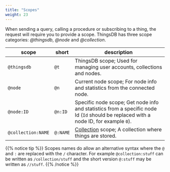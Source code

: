 ```yaml
---
title: "Scopes"
weight: 23
---
```


When sending a query, calling a procedure or subscribing to a thing, the request
will require you to provide a scope. ThingsDB has three scope categories: *@thingsdb*, *@node* and *@collection*.

scope | short | description
----- | ----- | -----------
`@thingsdb` | `@t` | ThingsDB scope; Used for managing user accounts, collections and nodes.
`@node` | `@n` | Current node scope; For node info and statistics from the connected node.
`@node:ID` | `@n:ID` | Specific node scope; Get node info and statistics from a specific node Id (`Id` should be replaced with a node ID, for example `0`).
`@collection:NAME` | `@:NAME` | [Collection](../collections) scope; A collection where things are stored.

{{% notice tip %}}
Scopes names do allow an alternative syntax where the `@` and `:` are replaced with the `/` character.
For example `@collection:stuff` can be written as `/collection/stuff` and the short version `@:stuff` may be written as `//stuff`.
{{% /notice %}}
